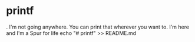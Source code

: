 # printf
. I'm not going anywhere. You can print that wherever you want to. I'm here and I'm a Spur for life
echo "# printf" >> README.md
